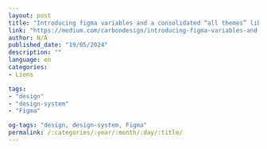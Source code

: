 ```yaml
---
layout: post
title: "Introducing figma variables and a consolidated “all themes” library!"
link: "https://medium.com/carbondesign/introducing-figma-variables-and-a-consolidated-all-themes-library-d4893d1b8920"
author: N/A
published_date: "19/05/2024"
description: ""
language: en
categories:
- Liens

tags:
- "design"
- "design-system"
- "Figma"

og-tags: "design, design-system, Figma"
permalink: /:categories/:year/:month/:day/:title/
---
```


